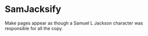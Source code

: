 SamJacksify
===========

Make pages appear as though a Samuel L Jackson character was responsible for all the copy.